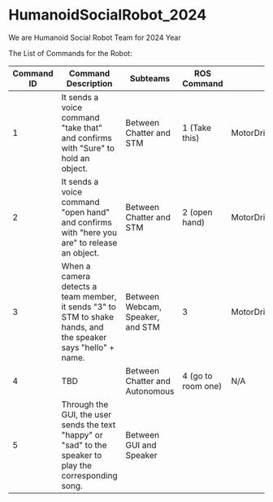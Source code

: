 # HumanoidSocialRobot_2024
We are Humanoid Social Robot Team for 2024 Year


The List of Commands for the Robot: 

| Command ID | Command Description                                                     | Subteams                                  | ROS Command         | STM Command                  | Arduino Commands        | Test Case |
|------------|-------------------------------------------------------------------------|-------------------------------------------|---------------------|------------------------------|--------------------------|-----------|
| 1     | It sends a voice command "take that" and confirms with "Sure" to hold an object. | Between Chatter and STM                  | 1 (Take this)       | MotorDriver_HoldObject_OneHand | N/A                      | FALSE     |
| 2     | It sends a voice command "open hand" and confirms with "here you are" to release an object. | Between Chatter and STM                  | 2 (open hand)      | MotorDriver_RelaseObject_OneHand | N/A                      | FALSE     |
| 3     | When a camera detects a team member, it sends "3" to STM to shake hands, and the speaker says "hello" + name. | Between Webcam, Speaker, and STM         | 3                   | MotorDriver_ShakeHand          | N/A                      | FALSE     |
| 4     | TBD                                                                     | Between Chatter and Autonomous           | 4 (go to room one) | N/A                          | N/A                      | FALSE     |
| 5     | Through the GUI, the user sends the text "happy" or "sad" to the speaker to play the corresponding song. | Between GUI and Speaker                  |                     |                                |                            | FALSE     |









